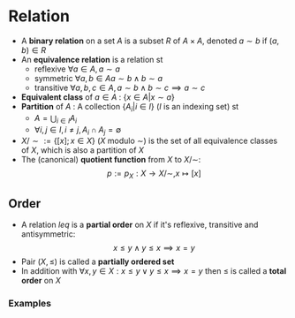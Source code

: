 
# Relation
- A **binary relation** on a set $A$ is a subset $R$ of $A\times A$, denoted $a \sim b$ if $(a,b)\in R$
- An **equivalence relation** is a relation st
  - reflexive $\forall a\in A ,a\sim a$
  - symmetric $\forall a,b\in Aa\sim b \land b \sim a$
  - transitive $\forall a,b,c\in A, a\sim b \land b\sim c \implies a \sim c$
- **Equivalent class** of $a\in A$ : $\{x\in A|x\sim a\}$
- **Partition** of $A$ : A collection $\{A_i|i\in I\}$ ($I$ is an indexing set) st
  - $A=\bigcup_{i\in I}A_i$
  - $\forall i,j \in I, i\not = j,A_i\cap A_j=\emptyset$
- $X/\sim := \{[x];x\in X\}$ ($X$ modulo $\sim$) is the set of all equivalence classes of $X$, which is also a partition of $X$
- The (canonical) **quotient function** from $X$ to $X/\sim$: 
$$p:=p_X:X\to X/\sim, x\mapsto [x]$$


## Order
- A relation $leq$ is a **partial order** on $X$ if it's reflexive, transitive and antisymmetric:
$$x\leq y \land y\leq x \implies x=y$$
- Pair $(X,\leq)$ is called a **partially ordered set**
- In addition with $\forall x,y\in X:x\leq y \lor y\leq x \implies x=y$ then $\leq$ is called a **total order** on $X$

### Examples
